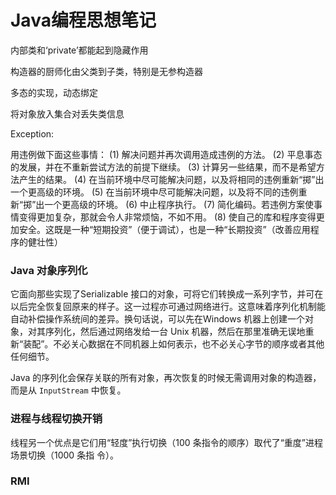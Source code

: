 # Java编程思想笔记

内部类和‘private’都能起到隐藏作用

构造器的厨师化由父类到子类，特别是无参构造器

多态的实现，动态绑定

将对象放入集合对丢失类信息

Exception:

用违例做下面这些事情：
(1) 解决问题并再次调用造成违例的方法。
(2) 平息事态的发展，并在不重新尝试方法的前提下继续。
(3) 计算另一些结果，而不是希望方法产生的结果。
(4) 在当前环境中尽可能解决问题，以及将相同的违例重新“掷”出一个更高级的环境。
(5) 在当前环境中尽可能解决问题，以及将不同的违例重新“掷”出一个更高级的环境。
(6) 中止程序执行。
(7) 简化编码。若违例方案使事情变得更加复杂，那就会令人非常烦恼，不如不用。
(8) 使自己的库和程序变得更加安全。这既是一种“短期投资”（便于调试），也是一种“长期投资”（改善应用程序的健壮性）

### Java 对象序列化

它面向那些实现了Serializable 接口的对象，可将它们转换成一系列字节，并可在以后完全恢复回原来的样子。这一过程亦可通过网络进行。这意味着序列化机制能自动补偿操作系统间的差异。换句话说，可以先在Windows 机器上创建一个对象，对其序列化，然后通过网络发给一台 Unix 机器，然后在那里准确无误地重新“装配”。不必关心数据在不同机器上如何表示，也不必关心字节的顺序或者其他任何细节。

Java 的序列化会保存关联的所有对象，再次恢复的时候无需调用对象的构造器，而是从 `InputStream` 中恢复。

### 进程与线程切换开销

线程另一个优点是它们用“轻度”执行切换（100 条指令的顺序）取代了“重度”进程场景切换（1000 条指
令）。

### RMI
